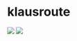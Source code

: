 # klausroute

<img src="http://www.vipbacking.eu/midicovers/CR2169.jpg">
<img src="http://www.htbackdrops.org/v2/albums/userpics/12569/orig_Klaus_Wunderlich.jpg">
